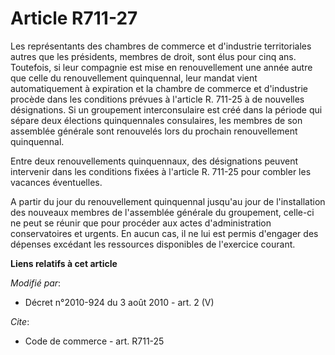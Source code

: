 # Article R711-27

Les représentants des chambres de commerce et d'industrie territoriales autres que les présidents, membres de droit, sont
élus pour cinq ans. Toutefois, si leur compagnie est mise en renouvellement une année autre que celle du renouvellement
quinquennal, leur mandat vient automatiquement à expiration et la chambre de commerce et d'industrie procède dans les
conditions prévues à l'article R. 711-25 à de nouvelles désignations. Si un groupement interconsulaire est créé dans la
période qui sépare deux élections quinquennales consulaires, les membres de son assemblée générale sont renouvelés lors du
prochain renouvellement quinquennal. 

Entre deux renouvellements quinquennaux, des désignations peuvent intervenir dans les conditions fixées à l'article R. 711-25
pour combler les vacances éventuelles.

A partir du jour du renouvellement quinquennal jusqu'au jour de l'installation des nouveaux membres de l'assemblée générale
du groupement, celle-ci ne peut se réunir que pour procéder aux actes d'administration conservatoires et urgents. En aucun
cas, il ne lui est permis d'engager des dépenses excédant les ressources disponibles de l'exercice courant.

**Liens relatifs à cet article**

_Modifié par_:

  - Décret n°2010-924 du 3 août 2010 - art. 2 (V)

_Cite_:

  - Code de commerce - art. R711-25
